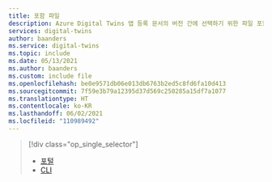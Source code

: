 ```yaml
---
title: 포함 파일
description: Azure Digital Twins 앱 등록 문서의 버전 간에 선택하기 위한 파일 포함
services: digital-twins
author: baanders
ms.service: digital-twins
ms.topic: include
ms.date: 05/13/2021
ms.author: baanders
ms.custom: include file
ms.openlocfilehash: be0e9571db06e013db6763b2ed5c8fd6fa10d413
ms.sourcegitcommit: 7f59e3b79a12395d37d569c250285a15df7a1077
ms.translationtype: HT
ms.contentlocale: ko-KR
ms.lasthandoff: 06/02/2021
ms.locfileid: "110989492"
---
```

> [!div class="op_single_selector"]
> * [포털](../articles/digital-twins/how-to-create-app-registration-portal.md)
> * [CLI](../articles/digital-twins/how-to-create-app-registration-cli.md)